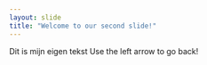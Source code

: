 ```yaml
---
layout: slide
title: "Welcome to our second slide!"
---
```

Dit is mijn eigen tekst
Use the left arrow to go back!
